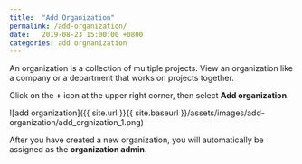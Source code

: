 ```yaml
---
title:  "Add Organization"
permalink: /add-organization/
date:   2019-08-23 15:00:00 +0800
categories: add orgnanization
---
```

An organization is a collection of multiple projects. View an organization like a company or a department that works on projects together.

Click on the **+** icon at the upper right corner, then select **Add organization**.

![add organization]({{ site.url }}{{ site.baseurl }}/assets/images/add-organization/add_orgnization_1.png)

After you have created a new organization, you will automatically be assigned as the **organization admin**. 
